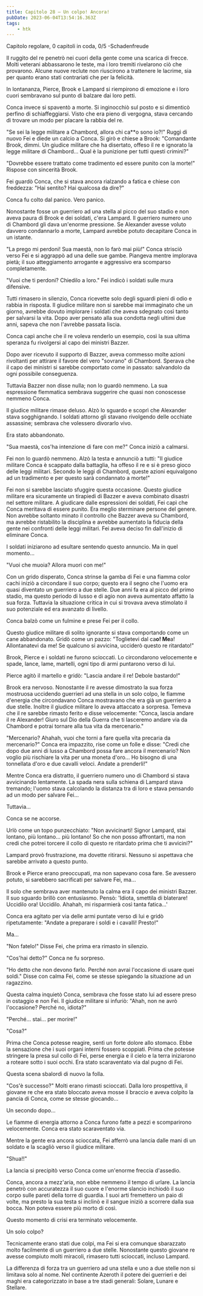 ```yaml
---
title: Capitolo 28 – Un colpo! Ancora!
pubDate: 2023-06-04T13:54:16.363Z
tags:
    - htk
---
```



Capitolo regolare,
0 capitoli in coda, 0/5
-Schadenfreude

Il ruggito del re penetrò nei cuori della gente come una scarica di frecce. Molti veterani abbassarono le teste, ma i loro tremiti rivelarono ciò che provarono. Alcune nuove reclute non riuscirono a trattenere le lacrime, sia per quanto erano stati contrariati che per la felicità.

In lontananza, Pierce, Brook e Lampard si riempirono di emozione e i loro cuori sembravano sul punto di balzare dai loro petti.

Conca invece si spaventò a morte. Si inginocchiò sul posto e si dimenticò perfino di schiaffeggiarsi. Visto che era pieno di vergogna, stava cercando di trovare un modo per placare la rabbia del re.

"Se sei la legge militare a Chambord, allora chi ca**o sono io?!" Ruggì di nuovo Fei e diede un calcio a Conca. Si girò e chiese a Brook: "Comandante Brook, dimmi. Un giudice militare che ha disertato, offeso il re e ignorato la legge militare di Chambord... Qual è la punizione per tutti questi crimini?"

"Dovrebbe essere trattato come tradimento ed essere punito con la morte!" Rispose con sincerità Brook.

Fei guardò Conca, che si stava ancora rialzando a fatica e chiese con freddezza: "Hai sentito? Hai qualcosa da dire?"

Conca fu colto dal panico. Vero panico.

Nonostante fosse un guerriero ad una stella al picco del suo stadio e non aveva paura di Brook e dei soldati, c'era Lampard. Il guerriero numero uno di Chambord gli dava un'enorme pressione. Se Alexander avesse voluto davvero condannarlo a morte, Lampard avrebbe potuto decapitare Conca in un istante.

"La prego mi perdoni! Sua maestà, non lo farò mai più!" Conca strisciò verso Fei e si aggrappò ad una delle sue gambe. Piangeva mentre implorava pietà; il suo atteggiamento arrogante e aggressivo era scomparso completamente.

"Vuoi che ti perdoni? Chiedilo a loro." Fei indicò i soldati sulle mura difensive.

Tutti rimasero in silenzio, Conca ricevette solo degli sguardi pieni di odio e rabbia in risposta. Il giudice militare non si sarebbe mai immaginato che un giorno, avrebbe dovuto implorare i soldati che aveva sdegnato così tanto per salvarsi la vita. Dopo aver pensato alla sua condotta negli ultimi due anni, sapeva che non l'avrebbe passata liscia.

Conca capì anche che il re voleva renderlo un esempio, così la sua ultima speranza fu rivolgersi al capo dei ministri Bazzer.

Dopo aver ricevuto il supporto di Bazzer, aveva commesso molte azioni rivoltanti per attirare il favore del vero "sovrano" di Chambord. Sperava che il capo dei ministri si sarebbe comportato come in passato: salvandolo da ogni possibile conseguenza.

Tuttavia Bazzer non disse nulla; non lo guardò nemmeno. La sua espressione flemmatica sembrava suggerire che quasi non conoscesse nemmeno Conca.

Il giudice militare rimase deluso. Alzò lo sguardo e scoprì che Alexander stava sogghignando. I soldati attorno gli stavano rivolgendo delle occhiate assassine; sembrava che volessero divorarlo vivo.

Era stato abbandonato.

"Sua maestà, cos'ha intenzione di fare con me?" Conca iniziò a calmarsi.

Fei non lo guardò nemmeno. Alzò la testa e annunciò a tutti: "Il giudice militare Conca è scappato dalla battaglia, ha offeso il re e si è preso gioco delle leggi militari. Secondo le leggi di Chambord, queste azioni equivalgono ad un tradimento e per questo sarà condannato a morte!"

Fei non si sarebbe lasciato sfuggire questa occasione. Questo giudice militare era sicuramente un tirapiedi di Bazzer e aveva combinato disastri nel settore militare. A giudicare dalle espressioni dei soldati, Fei capì che Conca meritava di essere punito. Era meglio sterminare persone del genere. Non avrebbe soltanto minato il controllo che Bazzer aveva su Chambord, ma avrebbe ristabilito la disciplina e avrebbe aumentato la fiducia della gente nei confronti delle leggi militari. Fei aveva deciso fin dall'inizio di eliminare Conca.

I soldati iniziarono ad esultare sentendo questo annuncio. Ma in quel momento...

"Vuoi che muoia? Allora muori con me!"

Con un grido disperato, Conca strinse la gamba di Fei e una fiamma color cachi iniziò a circondare il suo corpo; questo era il segno che l'uomo era quasi diventato un guerriero a due stelle. Due anni fa era al picco del primo stadio, ma questo periodo di lusso e di agio non aveva aumentato affatto la sua forza. Tuttavia la situazione critica in cui si trovava aveva stimolato il suo potenziale ed era avanzato di livello.

Conca balzò come un fulmine e prese Fei per il collo.

Questo giudice militare di solito ignorante si stava comportando come un cane abbandonato. Gridò come un pazzo: "Toglietevi dal ca**o! Me**a! Allontanatevi da me! Se qualcuno si avvicina, ucciderò questo re ritardato!"

Brook, Pierce e i soldati ne furono scioccati. Lo circondarono velocemente e spade, lance, lame, martelli, ogni tipo di armi puntarono verso di lui.

Pierce agitò il martello e gridò: "Lascia andare il re! Debole bastardo!"

Brook era nervoso. Nonostante il re avesse dimostrato la sua forza mostruosa uccidendo guerrieri ad una stella in un solo colpo, le fiamme d'energia che circondavano Conca mostravano che era già un guerriero a due stelle. Inoltre il giudice militare lo aveva attaccato a sorpresa. Temeva che il re sarebbe rimasto ferito e disse velocemente: "Conca, lascia andare il re Alexander! Giuro sul Dio della Guerra che ti lasceremo andare via da Chambord e potrai tornare alla tua vita da mercenario."

"Mercenario? Ahahah, vuoi che torni a fare quella vita precaria da mercenario?" Conca era impazzito, rise come un folle e disse: "Credi che dopo due anni di lusso a Chambord possa fare ancora il mercenario? Non voglio più rischiare la vita per una moneta d'oro... Ho bisogno di una tonnellata d'oro e due cavalli veloci. Andate a prenderli!"

Mentre Conca era distratto, il guerriero numero uno di Chambord si stava avvicinando lentamente. La spada nera sulla schiena di Lampard stava tremando; l'uomo stava calcolando la distanza tra di loro e stava pensando ad un modo per salvare Fei...

Tuttavia...

Conca se ne accorse.

Urlò come un topo punzecchiato: "Non avvicinarti! Signor Lampard, stai lontano, più lontano... più lontano! So che non posso affrontarti, ma non credi che potrei torcere il collo di questo re ritardato prima che ti avvicini?"

Lampard provò frustrazione, ma dovette ritirarsi. Nessuno si aspettava che sarebbe arrivato a questo punto.

Brook e Pierce erano preoccupati, ma non sapevano cosa fare. Se avessero potuto, si sarebbero sacrificati per salvare Fei, ma...

Il solo che sembrava aver mantenuto la calma era il capo dei ministri Bazzer. Il suo sguardo brillò con entusiasmo. Pensò: 'Idiota, smettila di blaterare! Uccidilo ora! Uccidilo. Ahahah, mi risparmierà così tanta fatica...'

Conca era agitato per via delle armi puntate verso di lui e gridò ripetutamente: "Andate a preparare i soldi e i cavalli! Presto!"

Ma...

"Non fatelo!" Disse Fei, che prima era rimasto in silenzio.

"Cos'hai detto?" Conca ne fu sorpreso.

"Ho detto che non devono farlo. Perché non avrai l'occasione di usare quei soldi." Disse con calma Fei, come se stesse spiegando la situazione ad un ragazzino.

Questa calma inquietò Conca, sembrava che fosse stato lui ad essere preso in ostaggio e non Fei. Il giudice militare si infuriò: "Ahah, non ne avrò l'occasione? Perché no, idiota?"

"Perché... stai... per morire!"

"Cosa?"

Prima che Conca potesse reagire, sentì un forte dolore allo stomaco. Ebbe la sensazione che i suoi organi interni fossero scoppiati. Prima che potesse stringere la presa sul collo di Fei, perse energia e il cielo e la terra iniziarono a roteare sotto i suoi occhi. Era stato scaraventato via dal pugno di Fei.

Questa scena sbalordì di nuovo la folla.

"Cos'è successo?" Molti erano rimasti scioccati. Dalla loro prospettiva, il giovane re che era stato bloccato aveva mosse il braccio e aveva colpito la pancia di Conca, come se stesse giocando...

Un secondo dopo...

Le fiamme di energia attorno a Conca furono fatte a pezzi e scomparirono velocemente. Conca era stato scaraventato via.

Mentre la gente era ancora scioccata, Fei afferrò una lancia dalle mani di un soldato e la scagliò verso il giudice militare.

"Shua!!"

La lancia si precipitò verso Conca come un'enorme freccia d'assedio.

Conca, ancora a mezz'aria, non ebbe nemmeno il tempo di urlare. La lancia penetrò con accuratezza il suo cuore e l'enorme slancio inchiodò il suo corpo sulle pareti della torre di guardia. I suoi arti fremettero un paio di volte, ma presto la sua testa si inclinò e il sangue iniziò a scorrere dalla sua bocca. Non poteva essere più morto di così.

Questo momento di crisi era terminato velocemente.

Un solo colpo?

Tecnicamente erano stati due colpi, ma Fei si era comunque sbarazzato molto facilmente di un guerriero a due stelle. Nonostante questo giovane re avesse compiuto molti miracoli, rimasero tutti scioccati, incluso Lampard.

La differenza di forza tra un guerriero ad una stella e uno a due stelle non si limitava solo al nome. Nel continente Azeroth il potere dei guerrieri e dei maghi era categorizzato in base a tre stadi generali: Solare, Lunare e Stellare.



